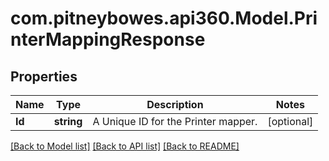 # com.pitneybowes.api360.Model.PrinterMappingResponse

## Properties

Name | Type | Description | Notes
------------ | ------------- | ------------- | -------------
**Id** | **string** | A Unique ID for the Printer mapper. | [optional] 

[[Back to Model list]](../README.md#documentation-for-models) [[Back to API list]](../README.md#documentation-for-api-endpoints) [[Back to README]](../README.md)

